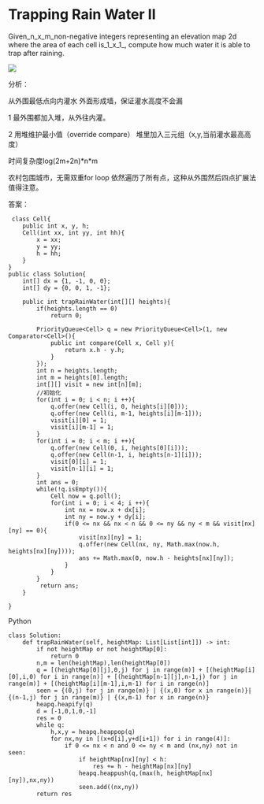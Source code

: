 # Trapping Rain Water II

Given_n\_x\_m\_non-negative integers representing an elevation map 2d where the area of each cell is\_1\_x\_1_, compute how much water it is able to trap after raining.

![](https://lintcode-media.s3.amazonaws.com/problem/trapping-rain-water-ii.jpg)

分析：

从外围最低点向内灌水 外面形成墙，保证灌水高度不会漏

1 最外围都加入堆，从外往内灌。

2 用堆维护最小值（override compare） 堆里加入三元组（x,y,当前灌水最高高度）

时间复杂度log\(2m+2n\)\*n\*m

农村包围城市，无需双重for loop 依然遍历了所有点，这种从外围然后四点扩展法值得注意。

答案：

```text
 class Cell{
    public int x, y, h;
    Cell(int xx, int yy, int hh){
        x = xx;
        y = yy;
        h = hh;
    }
}
public class Solution{
    int[] dx = {1, -1, 0, 0};
    int[] dy = {0, 0, 1, -1};

    public int trapRainWater(int[][] heights){
        if(heights.length == 0)
            return 0;

        PriorityQueue<Cell> q = new PriorityQueue<Cell>(1, new Comparator<Cell>(){
            public int compare(Cell x, Cell y){
                return x.h - y.h;
            }
        });
        int n = heights.length;
        int m = heights[0].length;
        int[][] visit = new int[n][m];
        //初始化
        for(int i = 0; i < n; i ++){
            q.offer(new Cell(i, 0, heights[i][0]));
            q.offer(new Cell(i, m-1, heights[i][m-1]));
            visit[i][0] = 1;
            visit[i][m-1] = 1;
        }
        for(int i = 0; i < m; i ++){
            q.offer(new Cell(0, i, heights[0][i]));
            q.offer(new Cell(n-1, i, heights[n-1][i]));
            visit[0][i] = 1;
            visit[n-1][i] = 1;
        }
        int ans = 0;
        while(!q.isEmpty()){
            Cell now = q.poll();
            for(int i = 0; i < 4; i ++){
                int nx = now.x + dx[i];
                int ny = now.y + dy[i];
                if(0 <= nx && nx < n && 0 <= ny && ny < m && visit[nx][ny] == 0){
                    visit[nx][ny] = 1;
                    q.offer(new Cell(nx, ny, Math.max(now.h, heights[nx][ny])));
                    ans += Math.max(0, now.h - heights[nx][ny]);
                }
            }
        }
         return ans;
    }

}
```

Python

```text
class Solution:
    def trapRainWater(self, heightMap: List[List[int]]) -> int:
        if not heightMap or not heightMap[0]:
            return 0
        n,m = len(heightMap),len(heightMap[0])
        q = [(heightMap[0][j],0,j) for j in range(m)] + [(heightMap[i][0],i,0) for i in range(n)] + [(heightMap[n-1][j],n-1,j) for j in range(m)] + [(heightMap[i][m-1],i,m-1) for i in range(n)]
        seen = {(0,j) for j in range(m)} | {(x,0) for x in range(n)}| {(n-1,j) for j in range(m)} | {(x,m-1) for x in range(n)}
        heapq.heapify(q)
        d = [-1,0,1,0,-1]
        res = 0
        while q:
            h,x,y = heapq.heappop(q)
            for nx,ny in [(x+d[i],y+d[i+1]) for i in range(4)]:
                if 0 <= nx < n and 0 <= ny < m and (nx,ny) not in seen:
                    if heightMap[nx][ny] < h:
                        res += h - heightMap[nx][ny]
                    heapq.heappush(q,(max(h, heightMap[nx][ny]),nx,ny))
                    seen.add((nx,ny))
        return res
```

